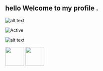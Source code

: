 ##  hello  Welcome to my profile .

![alt text](http://2.bp.blogspot.com/-Vb6jRMaf6EU/UsBkoKrFUkI/AAAAAAAAGe0/7g9gpzCllgA/s1600/tumblr_mevywjudJ11r922azo1_500.gif)



![Active](https://img.shields.io/badge/%F0%9F%8C%8E-French-9cf)

![alt text](https://i.imgur.com/4M7IWwP.gif)


<a href="https://discord.gg/TkCcSu2"><img src="https://upload.wikimedia.org/wikipedia/fr/thumb/0/05/Discord.svg/1200px-Discord.svg.png" width="60"></a> <a href="https://twitter.com/Espadash_86_x64"><img src="http://assets.stickpng.com/images/580b57fcd9996e24bc43c53e.png" width="60"></a>
